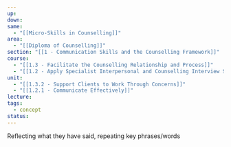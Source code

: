 ```yaml
---
up: 
down: 
same:
  - "[[Micro-Skills in Counselling]]"
area:
  - "[[Diploma of Counselling]]"
section: "[[1 - Communication Skills and the Counselling Framework]]"
course:
  - "[[1.3 - Facilitate the Counselling Relationship and Process]]"
  - "[[1.2 - Apply Specialist Interpersonal and Counselling Interview Skills]]"
unit:
  - "[[1.3.2 - Support Clients to Work Through Concerns]]"
  - "[[1.2.1 - Communicate Effectively]]"
lecture: 
tags:
  - concept
status: 
---
```

Reflecting what they have said, repeating key phrases/words